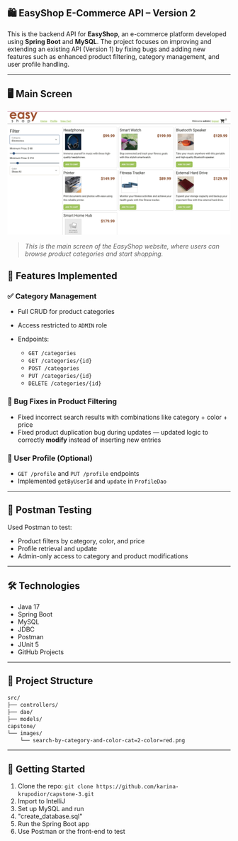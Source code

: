 ## 🛍️ EasyShop E-Commerce API – Version 2

This is the backend API for **EasyShop**, an e-commerce platform developed using **Spring Boot** and **MySQL**.
The project focuses on improving and extending an existing API (Version 1) 
by fixing bugs and adding new features such as enhanced product filtering, category management, and user profile handling.

---

## 🖥️ Main Screen

![Main screen](./capstone-starter/src/main/resources/homepage-main-screen.png)


> *This is the main screen of the EasyShop website, where users can browse product categories and start shopping.*


## 🔧 Features Implemented

### ✅ Category Management

* Full CRUD for product categories
* Access restricted to `ADMIN` role
* Endpoints:

  * `GET /categories`
  * `GET /categories/{id}`
  * `POST /categories`
  * `PUT /categories/{id}`
  * `DELETE /categories/{id}`

### 🐞 Bug Fixes in Product Filtering

* Fixed incorrect search results with combinations like category + color + price
* Fixed product duplication bug during updates — updated logic to correctly **modify** instead of inserting new entries

### 👤 User Profile (Optional)

* `GET /profile` and `PUT /profile` endpoints
* Implemented `getByUserId` and `update` in `ProfileDao`

---

## 🧪 Postman Testing

Used Postman to test:

* Product filters by category, color, and price
* Profile retrieval and update
* Admin-only access to category and product modifications

---

## 🛠️ Technologies

* Java 17
* Spring Boot
* MySQL
* JDBC
* Postman
* JUnit 5
* GitHub Projects

---

## 📁 Project Structure

```
src/
├── controllers/
├── dao/
├── models/
capstone/
└── images/
    └── search-by-category-and-color-cat=2-color=red.png
```

---

## 🚀 Getting Started

1. Clone the repo:
   `git clone https://github.com/karina-krupodior/capstone-3.git` 
2. Import to IntelliJ 
3. Set up MySQL and run
4. "create_database.sql"
5. Run the Spring Boot app
6. Use Postman or the front-end to test
